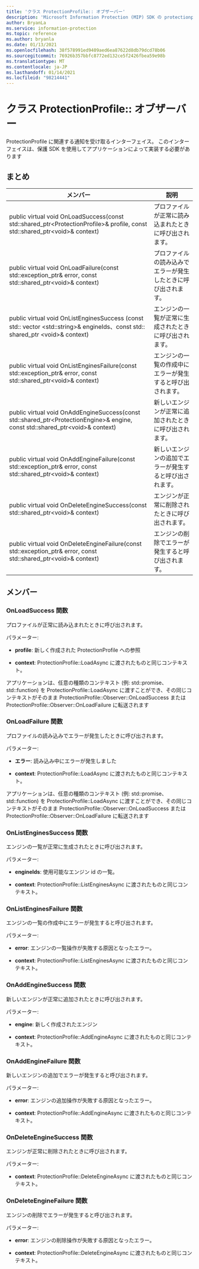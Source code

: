 ```yaml
---
title: 'クラス ProtectionProfile:: オブザーバー'
description: 'Microsoft Information Protection (MIP) SDK の protectionprofile:: observer クラスを文書にします。'
author: BryanLa
ms.service: information-protection
ms.topic: reference
ms.author: bryanla
ms.date: 01/13/2021
ms.openlocfilehash: 38f578991ed9409aed6ea87622d8db79dcd78b06
ms.sourcegitcommit: 76926b357bbfc8772ed132ce5f2426fbea59e98b
ms.translationtype: MT
ms.contentlocale: ja-JP
ms.lasthandoff: 01/14/2021
ms.locfileid: "98214441"
---
```

# <a name="class-protectionprofileobserver"></a>クラス ProtectionProfile:: オブザーバー 
ProtectionProfile に関連する通知を受け取るインターフェイス。
このインターフェイスは、保護 SDK を使用してアプリケーションによって実装する必要があります
  
## <a name="summary"></a>まとめ
 メンバー                        | 説明                                
--------------------------------|---------------------------------------------
public virtual void OnLoadSuccess(const std::shared_ptr\<ProtectionProfile\>& profile, const std::shared_ptr\<void\>& context)  |  プロファイルが正常に読み込まれたときに呼び出されます。
public virtual void OnLoadFailure(const std::exception_ptr& error, const std::shared_ptr\<void\>& context)  |  プロファイルの読み込みでエラーが発生したときに呼び出されます。
public virtual void OnListEnginesSuccess (const std:: vector \<std::string\>& engineIds、const std:: shared_ptr \<void\>& context)  |  エンジンの一覧が正常に生成されたときに呼び出されます。
public virtual void OnListEnginesFailure(const std::exception_ptr& error, const std::shared_ptr\<void\>& context)  |  エンジンの一覧の作成中にエラーが発生すると呼び出されます。
public virtual void OnAddEngineSuccess(const std::shared_ptr\<ProtectionEngine\>& engine, const std::shared_ptr\<void\>& context)  |  新しいエンジンが正常に追加されたときに呼び出されます。
public virtual void OnAddEngineFailure(const std::exception_ptr& error, const std::shared_ptr\<void\>& context)  |  新しいエンジンの追加でエラーが発生すると呼び出されます。
public virtual void OnDeleteEngineSuccess(const std::shared_ptr\<void\>& context)  |  エンジンが正常に削除されたときに呼び出されます。
public virtual void OnDeleteEngineFailure(const std::exception_ptr& error, const std::shared_ptr\<void\>& context)  |  エンジンの削除でエラーが発生すると呼び出されます。
  
## <a name="members"></a>メンバー
  
### <a name="onloadsuccess-function"></a>OnLoadSuccess 関数
プロファイルが正常に読み込まれたときに呼び出されます。

パラメーター:  
* **profile**: 新しく作成された ProtectionProfile への参照


* **context**: ProtectionProfile::LoadAsync に渡されたものと同じコンテキスト。


アプリケーションは、任意の種類のコンテキスト (例: std::promise、std::function) を ProtectionProfile::LoadAsync に渡すことができ、その同じコンテキストがそのまま ProtectionProfile::Observer::OnLoadSuccess または ProtectionProfile::Observer::OnLoadFailure に転送されます
  
### <a name="onloadfailure-function"></a>OnLoadFailure 関数
プロファイルの読み込みでエラーが発生したときに呼び出されます。

パラメーター:  
* **エラー**: 読み込み中にエラーが発生しました 


* **context**: ProtectionProfile::LoadAsync に渡されたものと同じコンテキスト。


アプリケーションは、任意の種類のコンテキスト (例: std::promise、std::function) を ProtectionProfile::LoadAsync に渡すことができ、その同じコンテキストがそのまま ProtectionProfile::Observer::OnLoadSuccess または ProtectionProfile::Observer::OnLoadFailure に転送されます
  
### <a name="onlistenginessuccess-function"></a>OnListEnginesSuccess 関数
エンジンの一覧が正常に生成されたときに呼び出されます。

パラメーター:  
* **engineIds**: 使用可能なエンジン id の一覧。 


* **context**: ProtectionProfile::ListEnginesAsync に渡されたものと同じコンテキスト。


  
### <a name="onlistenginesfailure-function"></a>OnListEnginesFailure 関数
エンジンの一覧の作成中にエラーが発生すると呼び出されます。

パラメーター:  
* **error**: エンジンの一覧操作が失敗する原因となったエラー。 


* **context**: ProtectionProfile::ListEnginesAsync に渡されたものと同じコンテキスト。


  
### <a name="onaddenginesuccess-function"></a>OnAddEngineSuccess 関数
新しいエンジンが正常に追加されたときに呼び出されます。

パラメーター:  
* **engine**: 新しく作成されたエンジン 


* **context**: ProtectionProfile::AddEngineAsync に渡されたものと同じコンテキスト。


  
### <a name="onaddenginefailure-function"></a>OnAddEngineFailure 関数
新しいエンジンの追加でエラーが発生すると呼び出されます。

パラメーター:  
* **error**: エンジンの追加操作が失敗する原因となったエラー。 


* **context**: ProtectionProfile::AddEngineAsync に渡されたものと同じコンテキスト。


  
### <a name="ondeleteenginesuccess-function"></a>OnDeleteEngineSuccess 関数
エンジンが正常に削除されたときに呼び出されます。

パラメーター:  
* **context**: ProtectionProfile::DeleteEngineAsync に渡されたものと同じコンテキスト。


  
### <a name="ondeleteenginefailure-function"></a>OnDeleteEngineFailure 関数
エンジンの削除でエラーが発生すると呼び出されます。

パラメーター:  
* **error**: エンジンの削除操作が失敗する原因となったエラー。 


* **context**: ProtectionProfile::DeleteEngineAsync に渡されたものと同じコンテキスト。

